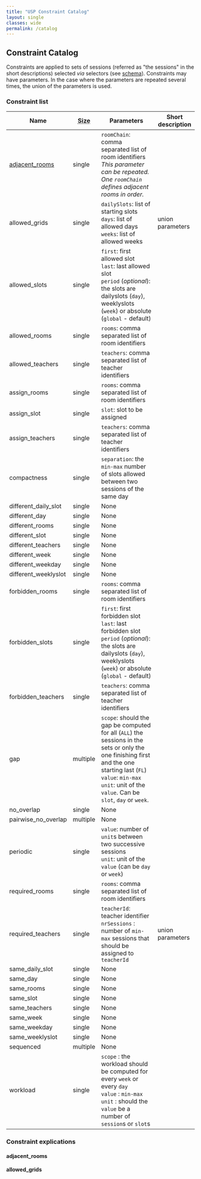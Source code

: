 ```yaml
---
title: "USP Constraint Catalog"
layout: single
classes: wide
permalink: /catalog
---
```


## Constraint Catalog

Constraints are applied to sets of sessions (referred as "the sessions" in the short descriptions) selected *via* selectors (see [schema](schema.md)).
Constraints may have parameters.
In the case where the parameters are repeated several times, the union of the parameters is used.

### Constraint list

<table>
	<thead>
		<tr>
			<th>Name</th>
			<th><abbr title="Number of selectors">Size</abbr></th>
			<th>Parameters</th>
			<th>Short description</th>
		</tr>
	</thead>
	<tbody>
		<tr>
			<td><a href="#adjacent_rooms">adjacent_rooms</a></td>
			<td>single</td>
			<td><code>roomChain</code>: comma separated list of room identifiers<br><i>This parameter can be repeated. One <code>roomChain</code> defines adjacent rooms in order.</i></td>
			<td></td>
		</tr>
		<tr>
			<td>allowed_grids</td>
			<td>single</td>
			<td><code>dailySlots</code>: list of starting slots<br/><code>days</code>: list of allowed days<br/><code>weeks</code>: list of allowed weeks</td>
			<td>union parameters</td>
		</tr>
		<tr>
			<td>allowed_slots</td>
			<td>single</td>
			<td><code>first</code>: first allowed slot<br/><code>last</code>: last allowed slot<br/><code>period</code> (<i>optional</i>): the slots are dailyslots (<code>day</code>), weeklyslots (<code>week</code>) or absolute (<code>global</code> - default)</td>
			<td></td>
		</tr>
		<tr>
			<td>allowed_rooms</td>
			<td>single</td>
			<td><code>rooms</code>: comma separated list of room identifiers</td>
			<td></td>
		</tr>
		<tr>
			<td>allowed_teachers</td>
			<td>single</td>
			<td><code>teachers</code>: comma separated list of teacher identifiers</td>
			<td></td>
		</tr>
		<tr>
			<td>assign_rooms</td>
			<td>single</td>
			<td><code>rooms</code>: comma separated list of room identifiers</td>
			<td></td>
		</tr>
		<tr>
			<td>assign_slot</td>
			<td>single</td>
			<td><code>slot</code>: slot to be assigned</td>
			<td></td>
		</tr>
		<tr>
			<td>assign_teachers</td>
			<td>single</td>
			<td><code>teachers</code>: comma separated list of teacher identifiers</td>
			<td></td>
		</tr>
		<tr>
			<td>compactness</td>
			<td>single</td>
			<td><code>separation</code>: the <code>min-max</code> number of slots allowed between two sessions of the same day</td>
			<td></td>
		</tr>
		<tr>
			<td>different_daily_slot</td>
			<td>single</td>
			<td>None</td>
			<td></td>
		</tr>
		<tr>
			<td>different_day</td>
			<td>single</td>
			<td>None</td>
			<td></td>
		</tr>
		<tr>
			<td>different_rooms</td>
			<td>single</td>
			<td>None</td>
			<td></td>
		</tr>
		<tr>
			<td>different_slot</td>
			<td>single</td>
			<td>None</td>
			<td></td>
		</tr>
		<tr>
			<td>different_teachers</td>
			<td>single</td>
			<td>None</td>
			<td></td>
		</tr>
		<tr>
			<td>different_week</td>
			<td>single</td>
			<td>None</td>
			<td></td>
		</tr>
		<tr>
			<td>different_weekday</td>
			<td>single</td>
			<td>None</td>
			<td></td>
		</tr>
		<tr>
			<td>different_weeklyslot</td>
			<td>single</td>
			<td>None</td>
			<td></td>
		</tr>
		<tr>
			<td>forbidden_rooms</td>
			<td>single</td>
			<td><code>rooms</code>: comma separated list of room identifiers</td>
			<td></td>
		</tr>
		<tr>
			<td>forbidden_slots</td>
			<td>single</td>
			<td><code>first</code>: first forbidden slot<br/><code>last</code>: last forbidden slot<br/><code>period</code> (<i>optional</i>): the slots are dailyslots (<code>day</code>), weeklyslots (<code>week</code>) or absolute (<code>global</code> - default)</td>
			<td></td>
		</tr>
		<tr>
			<td>forbidden_teachers</td>
			<td>single</td>
			<td><code>teachers</code>: comma separated list of teacher identifiers</td>
			<td></td>
		</tr>
		<tr>
			<td>gap</td>
			<td>multiple</td>
			<td><code>scope</code>: should the gap be computed for all (<code>ALL</code>) the sessions in the sets or only the one finishing first and the one starting last (<code>FL</code>)<br/><code>value</code>: <code>min-max</code><br/><code>unit</code>: unit of the <code>value</code>. Can be <code>slot</code>, <code>day</code> or <code>week</code>.</td>
			<td></td>
		</tr>
		<tr>
			<td>no_overlap</td>
			<td>single</td>
			<td>None</td>
			<td></td>
		</tr>
		<tr>
			<td>pairwise_no_overlap</td>
			<td>multiple</td>
			<td>None</td>
			<td></td>
		</tr>
		<tr>
			<td>periodic</td>
			<td>single</td>
			<td><code>value</code>: number of <code>unit</code>s between two successive sessions<br/><code>unit</code>: unit of the <code>value</code> (can be <code>day</code> or <code>week</code>)</td>
			<td></td>
		</tr>
		<tr>
			<td>required_rooms</td>
			<td>single</td>
			<td><code>rooms</code>: comma separated list of room identifiers</td>
			<td></td>
		</tr>
		<tr>
			<td>required_teachers</td>
			<td>single</td>
			<td><code>teacherId</code>: teacher identifier<br/><code>nrSessions</code> : number of <code>min-max</code> sessions that should be assigned to <code>teacherId</code></td>
			<td>union parameters</td>
		</tr>
		<tr>
			<td>same_daily_slot</td>
			<td>single</td>
			<td>None</td>
			<td></td>
		</tr>
		<tr>
			<td>same_day</td>
			<td>single</td>
			<td>None</td>
			<td></td>
		</tr>
		<tr>
			<td>same_rooms</td>
			<td>single</td>
			<td>None</td>
			<td></td>
		</tr>
		<tr>
			<td>same_slot</td>
			<td>single</td>
			<td>None</td>
			<td></td>
		</tr>
		<tr>
			<td>same_teachers</td>
			<td>single</td>
			<td>None</td>
			<td></td>
		</tr>
		<tr>
			<td>same_week</td>
			<td>single</td>
			<td>None</td>
			<td></td>
		</tr>
		<tr>
			<td>same_weekday</td>
			<td>single</td>
			<td>None</td>
			<td></td>
		</tr>
		<tr>
			<td>same_weeklyslot</td>
			<td>single</td>
			<td>None</td>
			<td></td>
		</tr>
		<tr>
			<td>sequenced</td>
			<td>multiple</td>
			<td>None</td>
			<td></td>
		</tr>
		<tr>
			<td>workload</td>
			<td>single</td>
			<td><code>scope</code> : the workload should be computed for every <code>week</code> or every <code>day</code><br/><code>value</code> : <code>min-max</code><br/><code>unit</code> : should the <code>value</code> be a number of <code>session</code>s or <code>slot</code>s</td>
			<td></td>
		</tr>
	</tbody>
</table>

### Constraint explications

#### adjacent_rooms
#### allowed_grids

